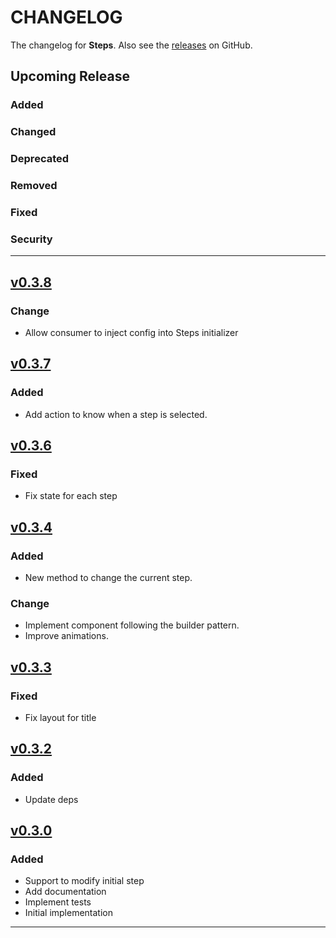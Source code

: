 # CHANGELOG

The changelog for **Steps**. Also see the [releases](https://github.com/asam139/Steps/releases) on GitHub.

## Upcoming Release

### Added

### Changed

### Deprecated

### Removed

### Fixed

### Security

---
## [v0.3.8](https://github.com/asam139/Steps/releases/tag/0.3.8)
### Change
- Allow consumer to inject config into Steps initializer  

## [v0.3.7](https://github.com/asam139/Steps/releases/tag/0.3.7)
### Added
- Add action to know when a step is selected.

## [v0.3.6](https://github.com/asam139/Steps/releases/tag/0.3.6)
### Fixed
- Fix state for each step

## [v0.3.4](https://github.com/asam139/Steps/releases/tag/0.3.4)
### Added
- New method to change the current step.
### Change
- Implement component following the builder pattern.
- Improve animations.

## [v0.3.3](https://github.com/asam139/Steps/releases/tag/0.3.3)
### Fixed
- Fix layout for title

## [v0.3.2](https://github.com/asam139/Steps/releases/tag/0.3.2)
### Added
- Update deps

## [v0.3.0](https://github.com/asam139/Steps/releases/tag/0.3.0)
### Added
- Support to modify initial step
- Add documentation
- Implement tests
- Initial implementation

---
